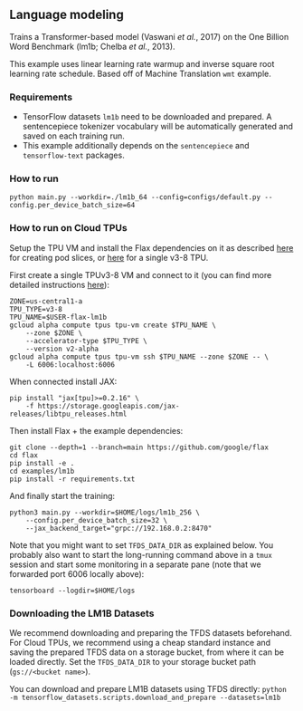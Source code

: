 
## Language modeling
Trains a Transformer-based model (Vaswani *et al.*, 2017) on the One Billion
Word Benchmark (lm1b; Chelba *et al.*, 2013).

This example uses linear learning rate warmup and inverse square root learning
rate schedule. Based off of Machine Translation `wmt` example.


### Requirements

*   TensorFlow datasets `lm1b` need to be downloaded and prepared.
    A sentencepiece tokenizer vocabulary will be automatically generated
    and saved on each training run.
*   This example additionally depends on the `sentencepiece` and
    `tensorflow-text` packages.

### How to run

`python main.py --workdir=./lm1b_64 --config=configs/default.py --config.per_device_batch_size=64`

### How to run on Cloud TPUs

Setup the TPU VM and install the Flax dependencies on it as described
[here](https://cloud.google.com/tpu/docs/jax-pods) for creating pod slices, or
[here](https://cloud.google.com/tpu/docs/jax-quickstart-tpu-vm) for a single
v3-8 TPU.


First create a single TPUv3-8 VM and connect to it (you can find more detailed
instructions [here](https://cloud.google.com/tpu/docs/jax-quickstart-tpu-vm)):

```
ZONE=us-central1-a
TPU_TYPE=v3-8
TPU_NAME=$USER-flax-lm1b
gcloud alpha compute tpus tpu-vm create $TPU_NAME \
    --zone $ZONE \
    --accelerator-type $TPU_TYPE \
    --version v2-alpha
gcloud alpha compute tpus tpu-vm ssh $TPU_NAME --zone $ZONE -- \
    -L 6006:localhost:6006
```

When connected install JAX:

```
pip install "jax[tpu]>=0.2.16" \
    -f https://storage.googleapis.com/jax-releases/libtpu_releases.html
```

Then install Flax + the example dependencies:

```
git clone --depth=1 --branch=main https://github.com/google/flax
cd flax
pip install -e .
cd examples/lm1b
pip install -r requirements.txt
```

And finally start the training:

```
python3 main.py --workdir=$HOME/logs/lm1b_256 \
    --config.per_device_batch_size=32 \
    --jax_backend_target="grpc://192.168.0.2:8470"
```

Note that you might want to set `TFDS_DATA_DIR` as explained below. You probably
also want to start the long-running command above in a `tmux` session and start
some monitoring in a separate pane (note that we forwarded port 6006 locally
above):

```
tensorboard --logdir=$HOME/logs
```


### Downloading the LM1B Datasets

We recommend downloading and preparing the TFDS datasets beforehand. For Cloud
TPUs, we recommend using a cheap standard instance and saving the prepared TFDS
data on a storage bucket, from where it can be loaded directly. Set the
`TFDS_DATA_DIR` to your storage bucket path (`gs://<bucket name>`).

You can download and prepare LM1B datasets using TFDS directly:
`python -m tensorflow_datasets.scripts.download_and_prepare
--datasets=lm1b`

